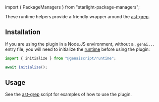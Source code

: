 import { PackageManagers } from "starlight-package-managers";

These runtime helpers provide a friendly wrapper around the [ast-grep](https://ast-grep.github.io/).

## Installation

<PackageManagers pkg="@genaiscript/plugin-ast-grep" dev />

If you are using the plugin in a Node.JS environment, without a `.genai...` entry file, you will need
to initialize the [runtime](/genaiscript/reference/runtime) before using the plugin:

```ts
import { initialize } from "@genaiscript/runtime";

await initialize();
```

## Usage

See the [ast-grep](/genaiscript/reference/scripts/ast-grep) script for examples of how to use the plugin.